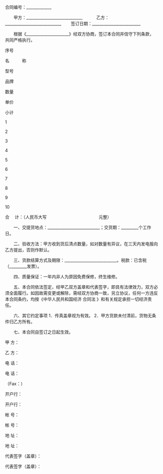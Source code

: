 
 


合同编号：_____________


　　甲方：_____________________________　
　　乙方：_____________________________
　　签订日期：_________________________


　　根据《______________________》经双方协商，签订本合同并信守下列条款，共同严格执行。







 

  

   


序号





   


名　　　称





   


型号





   


品牌





   


数量





   


单价





   


小计





  

  

   


1



   



 






   



 






   



 






   



 






   



 






   



 






  

  

   


2



   



 






   



 






   



 






   



 






   



 






   



 






  

  

   


3



   



 






   



 






   



 






   



 






   



 






   



 






  

  

   


4



   



 






   



 






   



 






   



 






   



 






   



 






  

  

   


5



   



 






   



 






   



 






   



 






   



 






   



 






  

  

   


6



   



 






   



 






   



 






   



 






   



 






   



 






  

  

   


7



   



 






   



 






   



 






   



 






   



 






   



 






  

  

   


8



   



 






   



 






   



 






   



 






   



 






   



 






  

  

   


9



   



 






   



 






   



 






   



 






   



 






   



 






  

  

   


10



   


合　 计：（人民币大写　　　　　　　　　　　　 元整）　





   



 






  

 







　　一、交提货地点：___________________________；交货期：_________个工作日。


　　二、验收方法：甲方收到货后清点数量，如对数量有异议，在三天内发电报向乙方提出，否则作默认。


　　三、货款结算方式及期限：___________________________。税款：已含税（_________发票）。


　　四、质量保证：一年内非人为原因免费保修，终生维修。


　　五、本合同依法签定，经甲乙双方盖章和代表签字，即具有法律效力，双方必须全面履行。如因故需变更或解除，需经双方协商一致，另立协议，任何一方违反本合同条约，均按《中华人民共和国经济
合同法
》和有关规定承担一切经济责任。


　　六、其它约定事项
    1．传真盖章视为有效。
    2．甲方货款未付清前，货物无条件归乙方所有。


　　七、本合同自签订之日起生效。


 







 

  

   


甲 方：





   


乙 方：





  

  

   


电 话：





   


电 话：


               
（Fax：）





  

  

   


开户行：





   


开户行：





  

  

   


帐 号：





   


帐 号：





  

  

   


地 址：





   


地 址：





  

  

   


代表签字（盖章）：





   


代表签字（盖章）：





  

 





 


 

 
 
 
 
 
  


  
 

  


  


  
 
 
 
 

